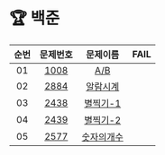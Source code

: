 # 🏆 백준
| 순번 | 문제번호 | 문제이름 | FAIL|
| :---:  |:---: | :---: | :---:|
| 01| [1008](https://www.acmicpc.net/problem/1008)   | [A/B](https://github.com/suyyeon/Algorithm_problem/blob/main/BaekJoon/AB.java)    |
| 02| [2884](https://www.acmicpc.net/problem/2884)   | [알람시계](https://github.com/suyyeon/Algorithm_problem/blob/main/BaekJoon/%EC%95%8C%EB%9E%8C%EC%8B%9C%EA%B3%84.java)
| 03| [2438](https://www.acmicpc.net/problem/2438)|[별찍기-1](https://github.com/suyyeon/Algorithm_problem/blob/main/BaekJoon/%EB%B3%84%EC%B0%8D%EA%B8%B0_1.java)
| 04| [2439](https://www.acmicpc.net/problem/2439)|[별찍기-2](https://github.com/suyyeon/Algorithm_problem/tree/main/BaekJoon/%EB%B3%84%EC%B0%8D%EA%B8%B0-2)
| 05| [2577](https://www.acmicpc.net/problem/2577)|[숫자의개수](https://github.com/suyyeon/Algorithm_problem/tree/main/BaekJoon/%EC%88%AB%EC%9E%90%EC%9D%98%EA%B0%9C%EC%88%98)
